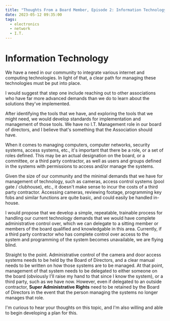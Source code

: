 ```yaml
---
title: "Thoughts From a Board Member, Episode 2: Information Technology"
date: 2023-05-12 09:35:00
tags:
  - electronics
  - network
  - I.T.
---
```

# Information Technology

We have a need in our community to integrate various internet and computing technologies.  In light of that, a clear path for managing these technologies must be put into place.

I would suggest that step one include reaching out to other associations who have far more advanced demands than we do to learn about the solutions they've implemented.

After identifying the tools that we have, and exploring the tools that we might need, we would develop standards for implementation and management of those tools. We have no I.T. Management role in our board of directors, and I believe that's something that the Association should have.

When it comes to managing computers, computer networks, security systems, access systems, etc., it's important that there be a role, or a set of roles defined.  This may be an actual designation on the board, or a committee, or a third party contractor, as well as users and groups defined in the systems with permissions to access and/or manage the systems.

Given the size of our community and the minimal demands that we have for management of technology, such as cameras, access control systems (pool gate / clubhouse), etc., it doesn't make sense to incur the costs of a third party contractor. Accessing cameras, reviewing footage, programming key fobs and similar functions are quite basic, and could easily be handled in-house.

I would propose that we develop a simple, repeatable, trainable process for handling our current technology demands that we would have complete administrative control over, which we can delegate to a sitting member or members of the board qualified and knowledgable in this area.  Currently, if a third party contractor who has complete control over access to the system and programming of the system becomes unavailable, we are flying blind.

Straight to the point.  Administrative control of the camera and door access systems needs to be held by the Board of Directors, and a clear manual needs to be written on how those systems are to be managed.  At that point, management of that system needs to be delegated to either someone on the board (obviously I'll raise my hand to that since I know the system), or a third party, such as we have now.  However, even if delegated to an outside contractor, **Super Administrative Rights** need to be retained by the Board of Directors in the event that the person managing the systems no longer manages that role.

I'm curious to hear your thoughts on this topic, and I'm also willing and able to begin developing a plan for this.